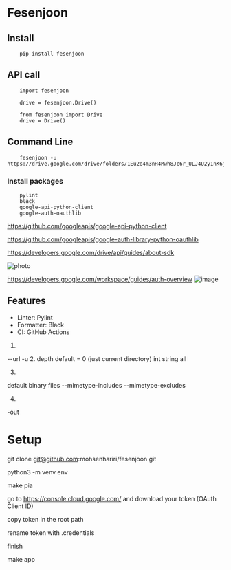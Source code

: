 # Fesenjoon


## Install

```
    pip install fesenjoon
```

## API call

```
    import fesenjoon

    drive = fesenjoon.Drive()
```

```
    from fesenjoon import Drive
    drive = Drive()
```


## Command Line

```
    fesenjoon -u https://drive.google.com/drive/folders/1Eu2e4m3nH4Mwh8Jc6r_ULJ4U2y1nK6jK
```


### Install packages

```
    pylint
    black
    google-api-python-client
    google-auth-oauthlib
```

https://github.com/googleapis/google-api-python-client

https://github.com/googleapis/google-auth-library-python-oauthlib

https://developers.google.com/drive/api/guides/about-sdk

![photo](https://developers.google.com/drive/images/drive-intro.png)

https://developers.google.com/workspace/guides/auth-overview
![image](https://developers.google.com/workspace/images/auth-overview.png)

## Features

- Linter: Pylint
- Formatter: Black
- CI: GitHub Actions

1.
--url
-u 
2.
depth
default = 0 (just current directory)
int
string all

3.
default binary files
--mimetype-includes
--mimetype-excludes

4.
-out



# Setup

git clone git@github.com:mohsenhariri/fesenjoon.git

python3 -m venv env

make pia

go to https://console.cloud.google.com/ and download your token (OAuth Client ID)

copy token in the root path

rename token with .credentials

finish

make app